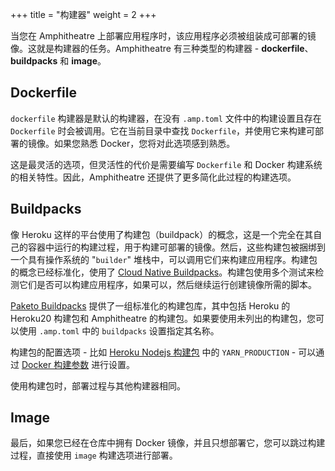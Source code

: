 +++
title = "构建器"
weight = 2
+++

当您在 Amphitheatre 上部署应用程序时，该应用程序必须被组装成可部署的镜像。这就是构建器的任务。Amphitheatre 有三种类型的构建器 - **dockerfile**、**buildpacks** 和 **image**。

## Dockerfile

`dockerfile` 构建器是默认的构建器，在没有 `.amp.toml` 文件中的构建设置且存在 `Dockerfile` 时会被调用。它在当前目录中查找 `Dockerfile`，并使用它来构建可部署的镜像。如果您熟悉 Docker，您将对此选项感到熟悉。

这是最灵活的选项，但灵活性的代价是需要编写 `Dockerfile` 和 Docker 构建系统的相关特性。因此，Amphitheatre 还提供了更多简化此过程的构建选项。

## Buildpacks

像 Heroku 这样的平台使用了构建包（buildpack）的概念，这是一个完全在其自己的容器中运行的构建过程，用于构建可部署的镜像。然后，这些构建包被捆绑到一个具有操作系统的 "`builder`" 堆栈中，可以调用它们来构建应用程序。构建包的概念已经标准化，使用了 [Cloud Native Buildpacks](https://buildpacks.io/)。构建包使用多个测试来检测它们是否可以构建应用程序，如果可以，然后继续运行创建镜像所需的脚本。

[Paketo Buildpacks](https://paketo.io/) 提供了一组标准化的构建包库，其中包括 Heroku 的 Heroku20 构建包和 Amphitheatre 的构建包。如果要使用未列出的构建包，您可以使用 `.amp.toml` 中的 `buildpacks` 设置指定其名称。

构建包的配置选项 - 比如 [Heroku Nodejs 构建包](https://devcenter.heroku.com/articles/nodejs-support#using-npm-install) 中的 `YARN_PRODUCTION` - 可以通过 [Docker 构建参数](@/references/manifest.md) 进行设置。

使用构建包时，部署过程与其他构建器相同。

## Image

最后，如果您已经在仓库中拥有 Docker 镜像，并且只想部署它，您可以跳过构建过程，直接使用 `image` 构建选项进行部署。

